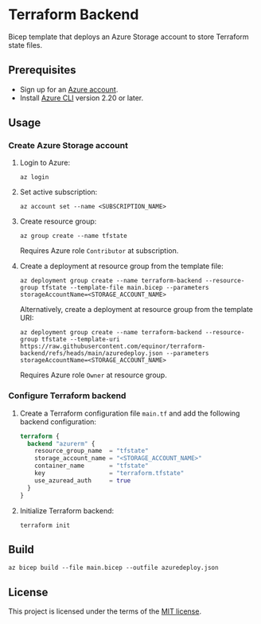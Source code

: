 # Terraform Backend

Bicep template that deploys an Azure Storage account to store Terraform state files.

## Prerequisites

- Sign up for an [Azure account](https://azure.microsoft.com/en-us/pricing/purchase-options/azure-account).
- Install [Azure CLI](https://learn.microsoft.com/en-us/cli/azure/install-azure-cli) version 2.20 or later.

## Usage

### Create Azure Storage account

1. Login to Azure:

   ```console
   az login
   ```

1. Set active subscription:

   ```console
   az account set --name <SUBSCRIPTION_NAME>
   ```

1. Create resource group:

   ```console
   az group create --name tfstate
   ```

   Requires Azure role `Contributor` at subscription.

1. Create a deployment at resource group from the template file:

   ```console
   az deployment group create --name terraform-backend --resource-group tfstate --template-file main.bicep --parameters storageAccountName=<STORAGE_ACCOUNT_NAME>
   ```

   Alternatively, create a deployment at resource group from the template URI:

   ```console
   az deployment group create --name terraform-backend --resource-group tfstate --template-uri https://raw.githubusercontent.com/equinor/terraform-backend/refs/heads/main/azuredeploy.json --parameters storageAccountName=<STORAGE_ACCOUNT_NAME>
   ```

   Requires Azure role `Owner` at resource group.

### Configure Terraform backend

1. Create a Terraform configuration file `main.tf` and add the following backend configuration:

   ```terraform
   terraform {
     backend "azurerm" {
       resource_group_name  = "tfstate"
       storage_account_name = "<STORAGE_ACCOUNT_NAME>"
       container_name       = "tfstate"
       key                  = "terraform.tfstate"
       use_azuread_auth     = true
     }
   }
   ```

1. Initialize Terraform backend:

   ```console
   terraform init
   ```

## Build

```console
az bicep build --file main.bicep --outfile azuredeploy.json
```

## License

This project is licensed under the terms of the [MIT license](LICENSE).

